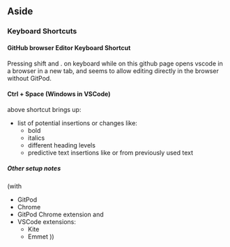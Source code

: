 ## Aside

### Keyboard Shortcuts

#### GitHub browser Editor Keyboard Shortcut

Pressing shift and . on keyboard while on this github page opens vscode in a browser in a new tab, and seems to allow editing directly in the browser without GitPod.

#### Ctrl + Space (Windows in VSCode)

above shortcut
brings up:

- list of potential insertions or changes 
    like: 
    - bold 
    - italics 
    - different heading levels
    - predictive text insertions 
        like or from previously used text

##### Other setup notes
(with 
- GitPod 
- Chrome 
- GitPod Chrome extension
 and
 - VSCode extensions:
    - Kite 
    - Emmet ))


